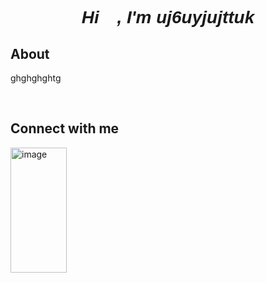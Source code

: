 <font face="Verdana, Geneva, Tahoma, sans-serif">
<h1 align="center"><i>Hi 👋, I'm uj6uyjujttuk</i></h1> 
</font>
<h2>About</h2>
<p>ghghghghtg</p>
<br><h2>Connect with me</h2>
<img src="https://www.svgrepo.com/show/532854/cloud-question.svg" alt="image" width="90px" height="200px">

<br>
